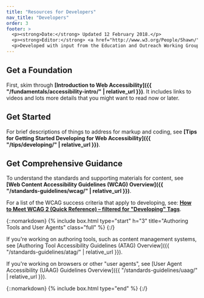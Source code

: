 ```yaml
---
title: "Resources for Developers"
nav_title: "Developers"
order: 3
footer: >
  <p><strong>Date:</strong> Updated 12 February 2018.</p>
  <p><strong>Editor:</strong> <a href="http://www.w3.org/People/Shawn/">Shawn Lawton Henry</a>.</p>
  <p>Developed with input from the Education and Outreach Working Group (<a href="http://www.w3.org/WAI/EO/">EOWG</a>).</p>
---
```


## Get a Foundation

First, skim through **[Introduction to Web Accessibility]({{ "/fundamentals/accessibility-intro/" | relative_url }})**. It includes links to videos and lots more details that you might want to read now or later.

## Get Started

For brief descriptions of things to address for markup and coding, see **[Tips for Getting Started Developing for Web Accessibility]({{ "/tips/developing/" | relative_url }})**.

## Get Comprehensive Guidance

To understand the standards and supporting materials for content, see **[Web Content Accessibility Guidelines (WCAG) Overview]({{ "/standards-guidelines/wcag/" | relative_url }})**.

For a list of the WCAG success criteria that apply to developing, see: **[How to Meet WCAG 2 (Quick Reference) – filtered for "Developing" Tags](https://www.w3.org/WAI/WCAG20/quickref/?currentsidebar=%23col_customize&tags=captcha%2Ccontrols%2Cerrors%2Cevents%2Cfocus%2Cforms%2Cheadings%2Ciframes%2Cimages%2Ckeyboard%2Clabels%2Clanguage%2Clinks%2Cmarkup%2Cmenus%2Cpage-title%2Cstructure%2Ctables%2Ctext%2Ctext-alternatives%2Cvideo)**.


{::nomarkdown}
{% include box.html type="start" h="3" title="Authoring Tools and User Agents" class="full" %}
{:/}

If you're working on authoring tools, such as content management systems, see [Authoring Tool Accessibility Guidelines (ATAG) Overview]({{ "/standards-guidelines/atag/" | relative_url }}).

If you're working on browsers or other "user agents", see [User Agent Accessibility (UAAG) Guidelines Overview]({{ "/standards-guidelines/uaag/" | relative_url }}).

{::nomarkdown}
{% include box.html type="end" %}
{:/}
